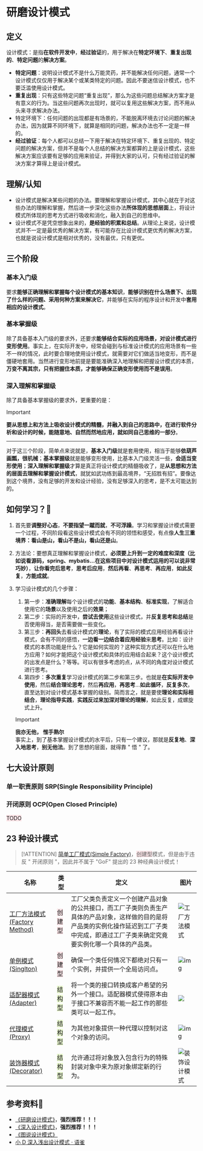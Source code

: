 # 研磨设计模式

## 定义

设计模式：是指**在软件开发中**，**经过验证**的，用于解决在**特定环境下**、**重复出现的**、**特定问题**的**解决方案**。

- **特定问题**：说明设计模式不是什么万能灵药，并不能解决任何问题，通常一个设计模式仅仅用于解决某个或某类特定的问题。因此不要迷信设计模式，也不要泛滥使用设计模式。
- **重复出现**：只有这些特定问题“重复出现”，那么为这些问题总结解决方案才是有意义的行为。当这些问题再次出现时，就可以复用这些解决方案，而不用从头来寻求解决办法。
- 特定环境下：任何问题的出现都是有场景的，不能脱离环境去讨论问题的解决办法，因为就算不同环境下，就算是相同的问题，解决办法也不一定是一样的。
- **经过验证**：每个人都可以总结一下用于解决在特定环境下、重复出现的、特定问题的解决方案，但并不是每个人总结的解决方案都算的上是设计模式，这些解决方案应该要有足够的应用来验证，并得到大家的认可，只有经过验证的解决方案才算得上是设计模式。

## 理解/认知

- 设计模式是解决某些问题的办法。要理解和掌握设计模式，其中心就在于对这些办法的理解和掌握，然后进一步深化这些办法**所体现的思想层面**上，将设计模式所体现的思考方式进行吸收和消化，融入到自己的思维中。
- 设计模式不是凭空想象出来的，**是经验的积累和总结**。从理论上来说，设计模式并不一定是最优秀的解决方案，有可能存在比设计模式更优秀的解决方案，也就是说设计模式是相对优秀的，没有最优，只有更优。

## 三个阶段

### 基本入门级

要求**能够正确理解和掌握每个设计模式的基本知识**，**能够识别在什么场景下、出现了什么样的问题、采用何种方案来解决它**，并能够在实际的程序设计和开发中**套用相应的设计模式**。

### 基本掌握级

除了具备基本入门级的要求外，还要求**能够结合实际的应用场景，对设计模式进行变形使用**。事实上，在实际开发中，经常会碰到与标准设计模式的应用场景有一些不一样的情况，此时要合理地使用设计模式，就需要对它们做适当地变形，而不是僵硬地套用。当然进行变形地前提是要能准确深入地理解和把握设计模式的本质，**万变不离其宗，只有把握住本质，才能够确保正确变形使用而不是误用**。

### 深入理解和掌握级

除了具备基本掌握级的要求外，更重要的是：

> [!important]
> **要从思想上和方法上吸收设计模式的精髓，并融入到自己的思路中，在进行软件分析和设计的时候，能随意地、自然而然地应用，就如同自己思维的一部分**。

---

对于这三个阶段，简单点来说就是，**基本入门级**就是套用使用，相当于能够**依葫芦画瓢，很机械**；**基本掌握级**就是能够变形使用，比基本入门级灵活一些，**会适当变形使用**；**深入理解和掌握级**才算是真正将设计模式的精髓吸收了，是**从思想和方法的层面去理解和掌握设计模式**，就犹如武功练到最高境界，“无招胜有招”。要像达到这个境界，没有足够的开发和设计经验，没有足够深入的思考，是不太可能达到的。

## 如何学习？🚀

1. 首先要**调整好心态**，**不要指望一蹴而就**，**不可浮躁**。学习和掌握设计模式需要一个过程，不同阶段看这些设计模式会有不同的领悟和感受，有点像**人生三重境界：看山是山，看山不是山，看山还是山**。
2. 方法论：要想真正理解和掌握设计模式，**必须要上升到一定的难度和深度（比如说看源码，spring、mybatis...在这些项目中对设计模式运用的可以说非常巧妙）**，**让你看完后思考**，**思考后应用**，**然后再看**、**再思考**、**再应用**，**如此反复**，**方能成就**。
3. 学习设计模式的几个步骤：
   1. 第一步：**准确理解**每个设计模式的**功能**、**基本结构**、**标准实现**，了解适合使用它的**场景**以及使用之后的**效果**；
   2. 第二步：实际的开发中，**尝试去使用**这些设计模式，并**反复思考和总结**是否使用得当，是否需要做一些变化。
   3. 第三步：**再回头**去看设计模式的**理论**，有了实际的模式应用经验再看设计模式，会有不同的感悟，**一边看一边结合着应用经验**来**思考**。比如：设计模式的本质功能是什么？它是如何实现的？这种实现方式还可以在什么地方应用？如何才能把这个设计模式和具体的应用结合起来？这个设计模式的出发点是什么？等等。可以有很多考虑的点，从不同的角度对设计模式进行思考。
   4. 第四步：**多次重复**学习设计模式的第二步和第三步。也就是**在实际开发中使用**，然后**结合理论思考**，然后**再应用**，**再思考**...**如此循环**，**反复多次**，直至达到对设计模式基本掌握的级别。简而言之，就是要使**理论和实际相结合**，**理论指导实践**，**实践反过来加深对理论的理解**，如此反复，成螺旋式上升。

   > [!important]
   > **我亦无他， 惟手熟尔**<br />事实上，到了基本掌握设计模式的水平后，只有一个建议，那就是**反复地**、**深入地思考**，**别无他法**。到了思想的层面，就得靠 " 悟 " 了。

## 七大设计原则

### 单一职责原则 SRP(Single Responsibility Principle)

### 开闭原则 OCP(Open Closed Principle)

<span style="background-color: rgb(251, 228, 231);">TODO</span>

## 23 种设计模式

> [!ATTENTION]
> [简单工厂模式(Simple Factory)](./简单工厂模式.md)，<span style="background-color: rgb(251, 228, 231);">创建型</span>模式，但是由于违反 " 开闭原则 "，因此并不属于 "GoF" 提出的 23 种经典设计模式！

| 名称                                              | 类型                                                         | 定义                                                         | 图片                                                         |
| ------------------------------------------------- | ------------------------------------------------------------ | ------------------------------------------------------------ | ------------------------------------------------------------ |
| [工厂方法模式(Factory Method)](./工厂方法模式.md) | <span style="background-color: rgb(251, 228, 231);">创建型</span> | 工厂父类负责定义一个创建产品对象的公共接口，而工厂子类则负责生产具体的产品对象，这样做的目的是将产品类的实例化操作延迟到工厂子类中完成，即通过工厂子类来确定究竟要实例化哪一个具体的产品类。 | ![工厂方法模式](https://fastly.jsdelivr.net/gh/xihuanxiaorang/img/202309252342966.png) |
| [单例模式(Singlton)](./单例模式.md)               | <span style="background-color: rgb(251, 228, 231);">创建型</span> | 确保一个类任何情况下都绝对只有一个实例，并提供一个全局访问点。 | <img src="https://fastly.jsdelivr.net/gh/xihuanxiaorang/img/202309252326712.png" alt="img"  /> |
| [适配器模式(Adapter)](./适配器模式.md)            | <span style="background-color: rgb(232, 247, 207);">结构型</span> | 将一个类的接口转换成客户希望的另外一个接口。适配器模式使得原本由于接口不兼容而不能一起工作的那些类可以一起工作。 | ![](https://fastly.jsdelivr.net/gh/xihuanxiaorang/img/202309250107383.png) |
| [代理模式(Proxy)](./代理模式.md)                  | <span style="background-color: rgb(232, 247, 207);">结构型</span> | 为其他对象提供一种代理以控制对这个对象的访问。               | ![img](https://fastly.jsdelivr.net/gh/xihuanxiaorang/img/202309231515411.png) |
| [装饰器模式(Decorator)](./装饰器模式.md)          | <span style="background-color: rgb(232, 247, 207);">结构型</span> | 允许通过将对象放入包含行为的特殊封装对象中来为原对象绑定新的行为。 | ![装饰设计模式](https://fastly.jsdelivr.net/gh/xihuanxiaorang/img/202310151615625.png) |

## 参考资料🎁

- [《研磨设计模式》](https://book.douban.com/subject/5343318/)，**强烈推荐！！！**
- [《深入设计模式》](https://refactoringguru.cn/)，**强烈推荐！！！**
- [《图说设计模式》](https://design-patterns.readthedocs.io/zh_CN/latest/index.html)
- [小 D 深入浅出设计模式 · 语雀](https://www.yuque.com/heibaruge/wtu98p/xg8geb#ynaTa)
